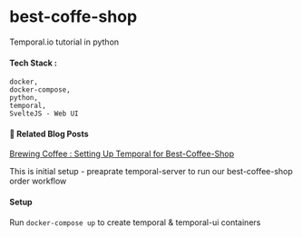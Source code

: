 # best-coffe-shop
Temporal.io tutorial in python


#### Tech Stack :
    docker, 
    docker-compose, 
    python, 
    temporal, 
    SvelteJS - Web UI


#### 📖 Related Blog Posts
[Brewing Coffee : Setting Up Temporal for Best-Coffee-Shop](https://anieruddha.hashnode.dev/temporal-tutorial-docker-setup)

This is initial setup - preaprate temporal-server to run our best-coffee-shop order workflow

#### Setup
Run `docker-compose up` to create temporal & temporal-ui containers
